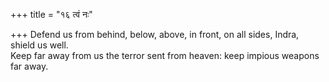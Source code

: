 +++
title = "१६ त्वं नः"

+++
Defend us from behind, below, above, in front, on all sides, Indra, shield us well.  
     Keep far away from us the terror sent from heaven: keep impious weapons far away.